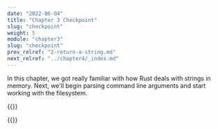 ```yaml
---
date: "2022-06-04"
title: "Chapter 3 Checkpoint"
slug: "checkpoint"
weight: 5
module: "chapter3"
slug: "checkpoint"
prev_relref: "2-return-a-string.md"
next_relref: "../chapter4/_index.md"
---
```


In this chapter, we got really familiar with how Rust deals with strings in 
memory. Next, we'll begin parsing command line arguments and start working with 
the filesystem.

{{<checkpoint 
        chapter="chapter-3"
        check="third"
        quote="It's not that I'm so smart, it's just that I stay with problems longer." 
        author="Albert Einstein"
        gist="https://gist.github.com/jesselawson/9e1579576398bdc183caf5fb16c4ad5e">}}

{{<pretty-spacer>}}
